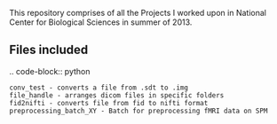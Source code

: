 This repository comprises of all the Projects I worked upon in National Center for Biological Sciences in summer of 2013.

Files included
--------------

.. code-block:: python

	conv_test - converts a file from .sdt to .img
	file_handle - arranges dicom files in specific folders
	fid2nifti - converts file from fid to nifti format
	preprocessing_batch_XY - Batch for preprocessing fMRI data on SPM
